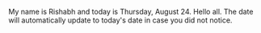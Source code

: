 My name is Rishabh and today is Thursday, August 24. Hello all. The date will automatically update to today's date in case you did not notice.
